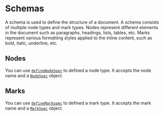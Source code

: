 # Schemas

A schema is used to define the structure of a document. A schema consists of
multiple node types and mark types. Nodes represent different elements in the
document such as paragraphs, headings, lists, tables, etc. Marks represent
various formatting styles applied to the inline content, such as bold, italic,
underline, etc.

## Nodes

You can use [`defineNodeSpec`] to defined a node type. It accepts the node name and a
[`NodeSpec`] object.

## Marks

You can use [`defineMarkspec`] to defined a mark type. It accepts the mark name and a
[`MarkSpec`] object.

[`defineNodeSpec`]: /references/core#define-node-spec
[`defineMarkSpec`]: /references/core#define-mark-spec
[`NodeSpec`]: https://prosemirror.net/docs/ref/#model.NodeSpec
[`MarkSpec`]: https://prosemirror.net/docs/ref/#model.MarkSpec
